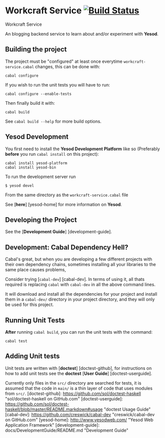 # Workcraft Service [![Build Status](https://travis-ci.org/domdere/hs-workcraft.png?branch=master)](https://travis-ci.org/domdere/hs-workcraft)

Workcraft Service

An blogging backend service to learn about and/or experiment with **Yesod**.

## Building the project

The project must be "configured" at least once everytime `workcraft-service.cabal` changes, this can be done with:

    cabal configure

If you wish to run the unit tests you will have to run:

    cabal configure --enable-tests

Then finally build it with:

    cabal build

See `cabal build --help` for more build options.

## Yesod Development

You first need to install the **Yesod Development Platform** like so (Preferably **before** you run `cabal install` on this project):

    cabal install yesod-platform
    cabal install yesod-bin

To run the development server run

    $ yesod devel

From the same directory as the `workcraft-service.cabal` file

See [**here**] [yesod-home] for more information on **Yesod**.

## Developing the Project

See the [**Development Guide**] [development-guide].

## Development: Cabal Dependency Hell?

Cabal's great, but when you are developing a few different projects with their own dependency chains, sometimes installing all your libraries to the same place causes problems,

Consider trying [`cabal-dev`] [cabal-dev]. In terms of using it, all thats required is replacing `cabal` with `cabal-dev` in all the above command lines.

It will download and install all the dependencies for your project and install them in a `cabal-dev/` directory in your project directory, and they will only be used for this project.

## Running Unit Tests

**After** running `cabal build`, you can run the unit tests with the command:

    cabal test

## Adding Unit tests

Unit tests are written with [**doctest**] [doctest-github], for instructions on how to add unit tests
see the **doctest** [**User Guide**] [doctest-userguide].

Currently only files in the `src/` directory are searched for tests, it is assumed that the code in `main/`
is a thin layer of code that uses modules from `src/`.
[doctest-github]: https://github.com/sol/doctest-haskell "sol/doctest-haskell on GitHub.com"
[doctest-userguide]: https://github.com/sol/doctest-haskell/blob/master/README.markdown#usage "doctest Usage Guide"
[cabal-dev]: https://github.com/creswick/cabal-dev "creswick/cabal-dev on GitHub.com"
[yesod-home]: http://www.yesodweb.com/ "Yesod Web Application Framework"
[development-guide]: docs/DevelopmentGuide/README.md "Development Guide"
